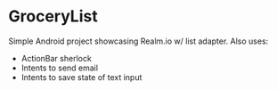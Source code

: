 # GroceryList
Simple Android project showcasing Realm.io w/ list adapter.
Also uses:
  * ActionBar sherlock
  * Intents to send email
  * Intents to save state of text input
  
